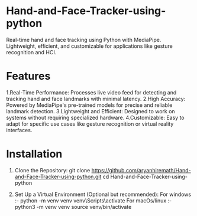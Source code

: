 # Hand-and-Face-Tracker-using-python
Real-time hand and face tracking using Python with MediaPipe. Lightweight, efficient, and customizable for applications like gesture recognition and HCI.

# Features
1.Real-Time Performance: Processes live video feed for detecting and tracking hand and face landmarks with minimal latency.
2.High Accuracy: Powered by MediaPipe's pre-trained models for precise and reliable landmark detection.
3.Lightweight and Efficient: Designed to work on systems without requiring specialized hardware.
4.Customizable: Easy to adapt for specific use cases like gesture recognition or virtual reality interfaces.

# Installation
1. Clone the Repository:
            git clone https://github.com/aryanhiremath/Hand-and-Face-Tracker-using-python.git
            cd Hand-and-Face-Tracker-using-python

2. Set Up a Virtual Environment (Optional but recommended):
              For windows :-
                       python -m venv venv
                       venv\Scripts\activate
               For macOs/linux :-
                       python3 -m venv venv
                       source venv/bin/activate


